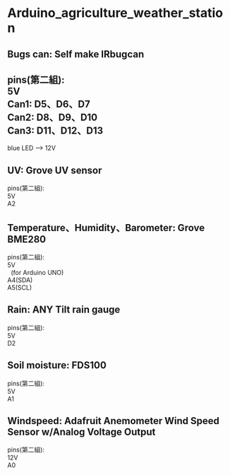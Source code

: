 # Arduino_agriculture_weather_station
## Bugs can: Self make IRbugcan  <br>
   pins(第二組): <br>
   5V  <br>
   Can1: D5、D6、D7  <br>
   Can2: D8、D9、D10  <br>
   Can3: D11、D12、D13  <br>
   ---
   blue LED --> 12V  <br>
  
## UV: Grove UV sensor  <br>
   pins(第二組): <br>
   5V <br>
   A2 <br>
   
## Temperature、Humidity、Barometer: Grove BME280  <br>
   pins(第二組): <br>
   5V <br>
   (for Arduino UNO) <br>
   A4(SDA)  <br>
   A5(SCL)  <br>
   
## Rain: ANY Tilt rain gauge  <br>
   pins(第二組): <br>
   5V <br>
   D2 <br>

## Soil moisture: FDS100  <br>
   pins(第二組): <br>
   5V <br>
   A1 <br>
   
## Windspeed: Adafruit Anemometer Wind Speed Sensor w/Analog Voltage Output  <br>
   pins(第二組): <br>
   12V <br>
   A0 <br>

